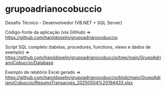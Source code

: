 # grupoadrianocobuccio
Desafio Técnico - Desenvolvedor (VB.NET + SQL Server)

Código-fonte da aplicação (via GitHub) => https://github.com/haroldoselin/grupoadrianocobuccio

Script SQL completo (tabelas, procedures, functions, views e dados de exemplo) => https://github.com/haroldoselin/grupoadrianocobuccio/tree/main/GrupoAdrianoCobuccio/Database

Exemplo de relatório Excel gerado => https://github.com/haroldoselin/grupoadrianocobuccio/blob/main/GrupoAdrianoCobuccio/ResumoTransacoes_20250504%20194433.xlsx


